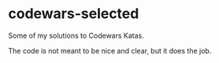 # codewars-selected
Some of my solutions to Codewars Katas.

The code is not meant to be nice and clear, but it does the job.
